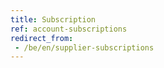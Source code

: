 ```yaml
---
title: Subscription
ref: account-subscriptions
redirect_from:
 - /be/en/supplier-subscriptions
---
```

